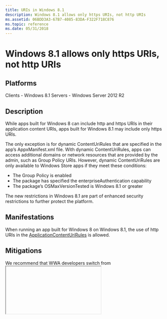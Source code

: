 ```yaml
---
title: URIs in Windows 8.1
description: Windows 8.1 allows only https URIs, not http URIs
ms.assetid: 06BDD3A3-67B7-4085-83DA-F322F718C876
ms.topic: reference
ms.date: 05/31/2018
---
```


# Windows 8.1 allows only https URIs, not http URIs

## Platforms

<dl> Clients - Windows 8.1  
Servers - Windows Server 2012 R2  
</dl>

## Description

While apps built for Windows 8 can include http and https URIs in their application content URIs, apps built for Windows 8.1 may include only https URIs.

The only exception is for dynamic ContentUriRules that are specified in the app’s AppxManifest.xml file. With dynamic ContentUriRules, apps can access additional domains or network resources that are provided by the admin, such as Group Policy URIs. However, dynamic ContentUriRules are only available to Windows Store apps if they meet these conditions:

-   The Group Policy is enabled
-   The package has specified the enterpriseAuthentication capability
-   The package’s OSMaxVersionTested is Windows 8.1 or greater

The new restrictions in Windows 8.1 are part of enhanced security restrictions to further protect the platform.

## Manifestations

When running an app built for Windows 8 on Windows 8.1, the use of http URIs in the [ApplicationContentUriRules](/uwp/schemas/appxpackage/appxmanifestschema/element-applicationcontenturirules) is allowed.

## Mitigations

We recommend that WWA developers switch from [<iframe>](https://msdn.microsoft.com/library/windows/apps/hh465955.aspx) to the [WebView](/uwp/api/Windows.UI.Xaml.Controls.WebView) control (&lt;x-ms-webview&gt;). However, if you need support for AppCache, IndexedDB, geolocation, or programmatic clipboard access, you will need to continue using <iframe> for Windows 8.1.

Continued usage of <iframe> for remote content will require a new entry in the ApplicationContentUriRules for the app. Apps with WebView require new entries in the ApplicationContentUriRules if the web content needs to invoke window.external.notify for generating a [ScriptNotify](/uwp/api/Windows.UI.Xaml.Controls.WebView) event. If you do not have Visual Studio, you can update the app manifest by adding the following XML, including wildcards for subdomains (e.g. https://\*.microsoft.com):


```
<Package>
    …
    <Applications>
        <Application>
            …
            <ApplicationContentUriRules>
                <Rule Match="https://www.example.com" Type="include"/>
            </ApplicationContentUriRules>
        </Application>
    </Applications>
</Package>
```



## Resources

-   [ApplicationContentUriRules](/uwp/schemas/appxpackage/appxmanifestschema/element-applicationcontenturirules)
-   [<iframe> element \| <iframe> object](https://msdn.microsoft.com/library/windows/apps/hh465955.aspx)
-   [Webview class](/uwp/api/Windows.UI.Xaml.Controls.WebView)
-   [WebView.ScriptNotify event](/uwp/api/Windows.UI.Xaml.Controls.WebView)

 

 
